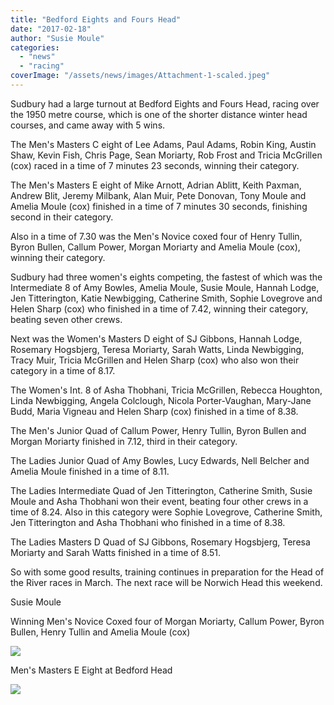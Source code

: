 ```yaml
---
title: "Bedford Eights and Fours Head"
date: "2017-02-18"
author: "Susie Moule"
categories:
  - "news"
  - "racing"
coverImage: "/assets/news/images/Attachment-1-scaled.jpeg"
---
```


Sudbury had a large turnout at Bedford Eights and Fours Head, racing over the 1950 metre course, which is one of the shorter distance winter head courses, and came away with 5 wins.

The Men's Masters C eight of Lee Adams, Paul Adams, Robin King, Austin Shaw, Kevin Fish, Chris Page, Sean Moriarty, Rob Frost and Tricia McGrillen (cox) raced in a time of 7 minutes 23 seconds, winning their category.

The Men's Masters E eight of Mike Arnott, Adrian Ablitt, Keith Paxman, Andrew Blit, Jeremy Milbank, Alan Muir, Pete Donovan, Tony Moule and Amelia Moule (cox) finished in a time of 7 minutes 30 seconds, finishing second in their category.

Also in a time of 7.30 was the Men's Novice coxed four of Henry Tullin, Byron Bullen, Callum Power, Morgan Moriarty and Amelia Moule (cox), winning their category.

Sudbury had three women's eights competing, the fastest of which was the Intermediate 8 of Amy Bowles, Amelia Moule, Susie Moule, Hannah Lodge, Jen Titterington, Katie Newbigging, Catherine Smith, Sophie Lovegrove and Helen Sharp (cox) who finished in a time of 7.42, winning their category, beating seven other crews.

Next was the Women's Masters D eight of SJ Gibbons, Hannah Lodge, Rosemary Hogsbjerg, Teresa Moriarty, Sarah Watts, Linda Newbigging, Tracy Muir, Tricia McGrillen and Helen Sharp (cox) who also won their category in a time of 8.17.

The Women's Int. 8 of Asha Thobhani, Tricia McGrillen, Rebecca Houghton, Linda Newbigging, Angela Colclough, Nicola Porter-Vaughan, Mary-Jane Budd, Maria Vigneau and Helen Sharp (cox) finished in a time of 8.38.

The Men's Junior Quad of Callum Power, Henry Tullin, Byron Bullen and Morgan Moriarty finished in 7.12, third in their category.

The Ladies Junior Quad of Amy Bowles, Lucy Edwards, Nell Belcher and Amelia Moule finished in a time of 8.11.

The Ladies Intermediate Quad of Jen Titterington, Catherine Smith, Susie Moule and Asha Thobhani won their event, beating four other crews in a time of 8.24. Also in this category were Sophie Lovegrove, Catherine Smith, Jen Titterington and Asha Thobhani who finished in a time of 8.38.

The Ladies Masters D Quad of SJ Gibbons, Rosemary Hogsbjerg, Teresa Moriarty and Sarah Watts finished in a time of 8.51.

So with some good results, training continues in preparation for the Head of the River races in March. The next race will be Norwich Head this weekend.

Susie Moule

Winning Men's Novice Coxed four of Morgan Moriarty, Callum Power, Byron Bullen, Henry Tullin and Amelia Moule (cox)

[![](/assets/news/images/Attachment-1-684x1024.jpeg)](http://sudburyrowingclub.org.uk/wp-content/uploads/2017/02/Attachment-1.jpeg)

Men's Masters E Eight at Bedford Head

[![](/assets/news/images/Attachment-2-768x1024.jpeg)](http://sudburyrowingclub.org.uk/wp-content/uploads/2017/02/Attachment-2.jpeg)
